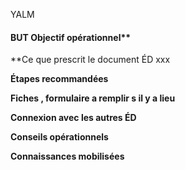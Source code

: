 
YALM

#### BUT Objectif opérationnel**

**Ce que prescrit le document ÉD xxx

 **Étapes recommandées**

**Fiches , formulaire a remplir s il y a lieu**

**Connexion avec les autres ÉD**

**Conseils opérationnels**

 **Connaissances mobilisées**

